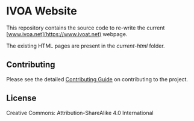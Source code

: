 # IVOA Website

This repository contains the source code to re-write the current [www.ivoa.net](https://www.ivoat.net) webpage.

The existing HTML pages are present in the _current-html_ folder.

## Contributing

Please see the detailed [Contributing Guide](CONTRIBUTING.md) on contributing to the project.

## License

Creative Commons: Attribution-ShareAlike 4.0 International
